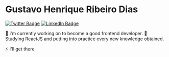 # Gustavo Henrique Ribeiro Dias

[![Twitter Badge](https://img.shields.io/badge/Twitter-Guribeir-%233498db)](https://twitter.com/Guribeir)
[![LinkedIn Badge](https://img.shields.io/badge/LinkedIn-Gustavo%20Henrique%20Ribeiro-%232980b9)](https://www.linkedin.com/in/gustavo-henrique-ribeiro-b58385184/)

🔭 i'm currently working on to become a good frontend developer. 
🌱 Studying ReactJS and putting into practice every new knowledge obtained. 

⚡ I'll get there 

 <!--
**Guribeiro/Guribeiro** is a ✨ _special_ ✨ repository because its `README.md` (this file) appears on your GitHub profile.

Here are some ideas to get you started:

- 🔭 I’m currently working on 
- 🌱 I’m currently learning 
- 👯 I’m looking to collaborate on ...
- 🤔 I’m looking for help with ...
- 💬 Ask me about ...
- 📫 How to reach me: ...
- 😄 Pronouns: ...
- ⚡ Fun fact: ...
-->
